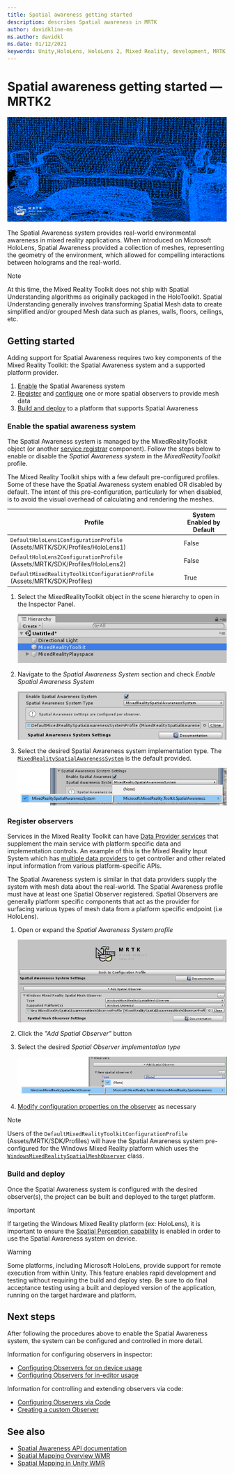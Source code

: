 ```yaml
---
title: Spatial awareness getting started
description: describes Spatial awareness in MRTK
author: davidkline-ms
ms.author: davidkl
ms.date: 01/12/2021
keywords: Unity,HoloLens, HoloLens 2, Mixed Reality, development, MRTK,
---
```


# Spatial awareness getting started &#8212; MRTK2

![Spatial Awareness](../images/spatial-awareness/MRTK_SpatialAwareness_Main.png)

The Spatial Awareness system provides real-world environmental awareness in mixed reality applications. When introduced on Microsoft HoloLens, Spatial Awareness provided a collection of meshes, representing the geometry of the environment, which allowed for compelling interactions between holograms and the real-world.

> [!NOTE]
> At this time, the Mixed Reality Toolkit does not ship with Spatial Understanding algorithms as originally packaged in the HoloToolkit. Spatial Understanding generally involves transforming Spatial Mesh data to create simplified and/or grouped Mesh data such as planes, walls, floors, ceilings, etc.

## Getting started

Adding support for Spatial Awareness requires two key components of the Mixed Reality Toolkit: the Spatial Awareness system and a supported platform provider.

1. [Enable](#enable-the-spatial-awareness-system) the Spatial Awareness system
2. [Register](#register-observers) and [configure](configuring-spatial-awareness-mesh-observer.md) one or more spatial observers to provide mesh data
3. [Build and deploy](#build-and-deploy) to a platform that supports Spatial Awareness

### Enable the spatial awareness system

The Spatial Awareness system is managed by the MixedRealityToolkit object (or another [service registrar](xref:Microsoft.MixedReality.Toolkit.IMixedRealityServiceRegistrar) component). Follow the steps below to enable or disable the *Spatial Awareness system* in the *MixedRealityToolkit* profile.

The Mixed Reality Toolkit ships with a few default pre-configured profiles. Some of these have the Spatial Awareness system enabled OR disabled by default. The intent of this pre-configuration, particularly for when disabled, is to avoid the visual overhead of calculating and rendering the meshes.

| Profile | System Enabled by Default |
| --- | --- |
| `DefaultHoloLens1ConfigurationProfile` (Assets/MRTK/SDK/Profiles/HoloLens1) | False |
| `DefaultHoloLens2ConfigurationProfile` (Assets/MRTK/SDK/Profiles/HoloLens2) | False |
| `DefaultMixedRealityToolkitConfigurationProfile` (Assets/MRTK/SDK/Profiles) | True |

1. Select the MixedRealityToolkit object in the scene hierarchy to open in the Inspector Panel.

    ![MRTK Configured Scene Hierarchy](../images/MRTK_ConfiguredHierarchy.png)

1. Navigate to the *Spatial Awareness System* section and check *Enable Spatial Awareness System*

    ![Enable Spatial Awareness](../images/spatial-awareness/MRTKConfig_SpatialAwareness.png)

1. Select the desired Spatial Awareness system implementation type. The [`MixedRealitySpatialAwarenessSystem`](xref:Microsoft.MixedReality.Toolkit.SpatialAwareness.MixedRealitySpatialAwarenessSystem) is the default provided.

    ![Select the Spatial Awareness System Implementation](../images/spatial-awareness/SpatialAwarenessSelectSystemType.png)

### Register observers

Services in the Mixed Reality Toolkit can have [Data Provider services](../../architecture/systems-extensions-providers.md) that supplement the main service with platform specific data and implementation controls. An example of this is the Mixed Reality Input System which has [multiple data providers](../input/input-providers.md) to get controller and other related input information from various platform-specific APIs.

The Spatial Awareness system is similar in that data providers supply the system with mesh data about the real-world. The Spatial Awareness profile must have at least one Spatial Observer registered. Spatial Observers are generally platform specific components that act as the provider for surfacing various types of mesh data from a platform specific endpoint (i.e HoloLens).

1. Open or expand the *Spatial Awareness System profile*

    ![Spatial Awareness System Profile](../images/spatial-awareness/SpatialAwarenessProfile.png)

1. Click the *"Add Spatial Observer"* button
1. Select the desired *Spatial Observer implementation type*

    ![Select the Spatial Observer Implementation](../images/spatial-awareness/SpatialAwarenessSelectObserver.png)

1. [Modify configuration properties on the observer](configuring-spatial-awareness-mesh-observer.md) as necessary

> [!NOTE]
> Users of the `DefaultMixedRealityToolkitConfigurationProfile` (Assets/MRTK/SDK/Profiles) will have the Spatial Awareness system pre-configured for the Windows Mixed Reality platform which uses
the [`WindowsMixedRealitySpatialMeshObserver`](xref:Microsoft.MixedReality.Toolkit.WindowsMixedReality.SpatialAwareness.WindowsMixedRealitySpatialMeshObserver) class.

### Build and deploy

Once the Spatial Awareness system is configured with the desired observer(s), the project can be built and deployed to the target platform.

> [!IMPORTANT]
> If targeting the Windows Mixed Reality platform (ex: HoloLens), it is important to ensure the [Spatial Perception capability](/windows/mixed-reality/spatial-mapping-in-unity) is enabled in order to use the Spatial Awareness system on device.

> [!WARNING]
> Some platforms, including Microsoft HoloLens, provide support for remote execution from within Unity. This feature enables rapid development and testing without requiring the build and deploy step. Be sure to do final acceptance testing using a built and deployed version of the application, running on the target hardware and platform.

## Next steps

After following the procedures above to enable the Spatial Awareness system, the system can be configured and controlled in more detail.

Information for configuring observers in inspector:

- [Configuring Observers for on device usage](configuring-spatial-awareness-mesh-observer.md)
- [Configuring Observers for in-editor usage](spatial-object-mesh-observer.md)

Information for controlling and extending observers via code:

- [Configuring Observers via Code](usage-guide.md)
- [Creating a custom Observer](create-data-provider.md)

## See also

- [Spatial Awareness API documentation](xref:Microsoft.MixedReality.Toolkit.SpatialAwareness)
- [Spatial Mapping Overview WMR](/windows/mixed-reality/spatial-mapping)
- [Spatial Mapping in Unity WMR](/windows/mixed-reality/spatial-mapping-in-unity)
